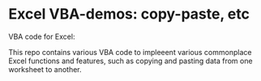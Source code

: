 # Excel VBA-demos: copy-paste, etc

VBA code for Excel:

This repo contains various VBA code to impleeent various commonplace Excel functions and features, 
such as copying and pasting data from one worksheet to another. 
